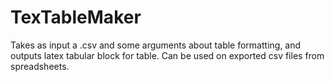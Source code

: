 TexTableMaker
=============

Takes as input a .csv and some arguments about table formatting, and outputs latex tabular block for table. Can be used on exported csv files from spreadsheets.